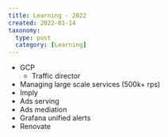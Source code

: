 ```yaml
---
title: Learning - 2022
created: 2022-01-14
taxonomy:
  type: post
  category: [Learning]
---
```


* GCP
    * Traffic director
* Managing large scale services (500k+ rps)
* Imply
* Ads serving
* Ads mediation
* Grafana unified alerts
* Renovate
